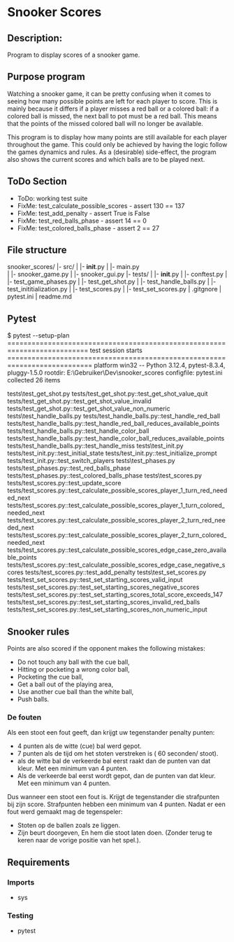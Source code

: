 # Snooker Scores

## Description:
Program to display scores of a snooker game.

## Purpose program
Watching a snooker game, it can be pretty confusing when it comes to seeing how many possible points are left for each player to score. This is mainly because it differs if a player misses a red ball or a colored ball: if a colored ball is missed, the next ball to pot must be a red ball. This means that the points of the missed colored ball will no longer be available.

This program is to display how many points are still available for each player throughout the game. This could only be achieved by having the logic follow the games dynamics and rules. As a (desirable) side-effect, the program also shows the current scores and which balls are to be played next. 

## ToDo Section
- ToDo: working test suite
- FixMe: test_calculate_possible_scores - assert 130 == 137
- FixMe: test_add_penalty - assert True is False
- FixMe: test_red_balls_phase - assert 14 == 0
- FixMe: test_colored_balls_phase - assert 2 == 27


## File structure

snooker_scores/
|-  src/
|   |-  __init__.py
|   |-  main.py  
|   |-  snooker_game.py
|   |-  snooker_gui.py
|-  tests/
|   |-  __init__.py
|   |-  conftest.py
|   |-  test_game_phases.py
|   |-  test_get_shot.py
|   |-  test_handle_balls.py
|   |-  test_inititialization.py
|   |-  test_scores.py
|   |-  test_set_scores.py
|   .gitgnore
|   pytest.ini
|   readme.md


## Pytest
$ pytest --setup-plan
========================================================================== test session starts ===========================================================================
platform win32 -- Python 3.12.4, pytest-8.3.4, pluggy-1.5.0
rootdir: E:\Gebruiker\Dev\snooker_scores
configfile: pytest.ini
collected 26 items

tests\test_get_shot.py 
        tests/test_get_shot.py::test_get_shot_value_quit
        tests/test_get_shot.py::test_get_shot_value_invalid
        tests/test_get_shot.py::test_get_shot_value_non_numeric
tests\test_handle_balls.py 
        tests/test_handle_balls.py::test_handle_red_ball
        tests/test_handle_balls.py::test_handle_red_ball_reduces_available_points
        tests/test_handle_balls.py::test_handle_color_ball
        tests/test_handle_balls.py::test_handle_color_ball_reduces_available_points
        tests/test_handle_balls.py::test_handle_miss
tests\test_init.py 
        tests/test_init.py::test_initial_state
        tests/test_init.py::test_initialize_prompt
        tests/test_init.py::test_switch_players
tests\test_phases.py 
        tests/test_phases.py::test_red_balls_phase
        tests/test_phases.py::test_colored_balls_phase
tests\test_scores.py 
        tests/test_scores.py::test_update_score
        tests/test_scores.py::test_calculate_possible_scores_player_1_turn_red_needed_next
        tests/test_scores.py::test_calculate_possible_scores_player_1_turn_colored_needed_next
        tests/test_scores.py::test_calculate_possible_scores_player_2_turn_red_needed_next
        tests/test_scores.py::test_calculate_possible_scores_player_2_turn_colored_needed_next
        tests/test_scores.py::test_calculate_possible_scores_edge_case_zero_available_points
        tests/test_scores.py::test_calculate_possible_scores_edge_case_negative_scores
        tests/test_scores.py::test_add_penalty
tests\test_set_scores.py 
        tests/test_set_scores.py::test_set_starting_scores_valid_input
        tests/test_set_scores.py::test_set_starting_scores_negative_scores
        tests/test_set_scores.py::test_set_starting_scores_total_score_exceeds_147
        tests/test_set_scores.py::test_set_starting_scores_invalid_red_balls
        tests/test_set_scores.py::test_set_starting_scores_non_numeric_input


## Snooker rules
Points are also scored if the opponent makes the following mistakes:
- Do not touch any ball with the cue ball,
- Hitting or pocketing a wrong color ball,
- Pocketing the cue ball,
- Get a ball out of the playing area,
- Use another cue ball than the white ball,
- Push balls.

### De fouten
Als een stoot een fout geeft, dan krijgt uw tegenstander penalty punten:

- 4 punten als de witte (cue) bal werd gepot.
- 7 punten als de tijd om het stoten verstreken is ( 60 seconden/ stoot).
- als de witte bal de verkeerde bal eerst raakt dan de punten van dat kleur. Met een minimum van 4 punten.
- Als de verkeerde bal eerst wordt gepot, dan de punten van dat kleur. Met een minimum van 4 punten.

Dus wanneer een stoot een fout is. Krijgt de tegenstander die strafpunten bij zijn score.
Strafpunten hebben een minimum van 4 punten.
Nadat er een fout werd gemaakt mag de tegenspeler:

- Stoten op de ballen zoals ze liggen.
- Zijn beurt doorgeven, En hem die stoot laten doen. (Zonder terug te keren naar de vorige positie van het spel.).

## Requirements

### Imports
- sys

### Testing
- pytest
